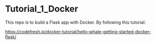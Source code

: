 # Tutorial_1_Docker
This repo is to build a Flask app with Docker. By following this tutorial:

https://codefresh.io/docker-tutorial/hello-whale-getting-started-docker-flask/
